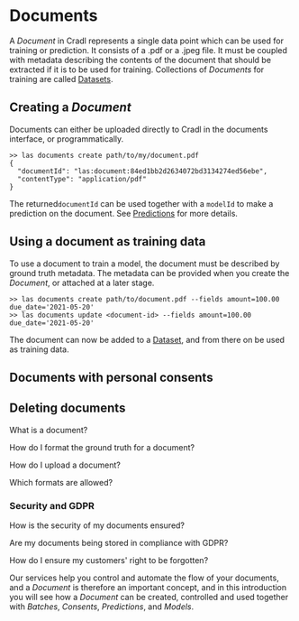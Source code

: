 # Documents

A _Document_ in Cradl represents a single data point which can be used for training or prediction. It consists of a .pdf or a .jpeg file. It must be coupled with metadata describing the contents of the document that should be extracted if it is to be used for training. Collections of _Documents_ for training are called [Datasets](datasets.md).

## Creating a _Document_

Documents can either be uploaded directly to Cradl in the documents interface, or programmatically.

```text
>> las documents create path/to/my/document.pdf
{
  "documentId": "las:document:84ed1bb2d2634072bd3134274ed56ebe",
  "contentType": "application/pdf"
}
```

The returned`documentId` can be used together with a `modelId` to make a prediction on the document. See [Predictions](predictions.md) for more details.

## Using a document as training data

To use a document to train a model, the document must be described by ground truth metadata. The metadata can be provided when you create the _Document_, or attached at a later stage.

```text
>> las documents create path/to/document.pdf --fields amount=100.00 due_date='2021-05-20'
>> las documents update <document-id> --fields amount=100.00 due_date='2021-05-20'
```

The document can now be added to a [Dataset](datasets.md), and from there on be used as training data.

## Documents with personal consents

## Deleting documents





What is a document?

How do I format the ground truth for a document?

How do I upload a document?

Which formats are allowed?

### Security and GDPR

How is the security of my documents ensured?

Are my documents being stored in compliance with GDPR?

How do I ensure my customers' right to be forgotten?





Our services help you control and automate the flow of your documents, and a _Document_ is therefore an important concept, and in this introduction you will see how a _Document_ can be created, controlled and used together with _Batches_, _Consents_, _Predictions_, and _Models_.

## 



